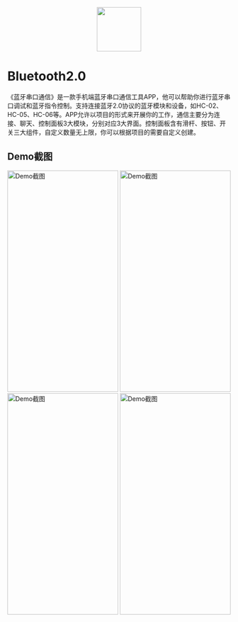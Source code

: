<p align="center">
  <img src="https://img2020.cnblogs.com/blog/1902279/202006/1902279-20200603134034646-705700310.png" width="100" height="100"/>
</p>

# Bluetooth2.0

《蓝牙串口通信》是一款手机端蓝牙串口通信工具APP，他可以帮助你进行蓝牙串口调试和蓝牙指令控制。支持连接蓝牙2.0协议的蓝牙模块和设备，如HC-02、HC-05、HC-06等。APP允许以项目的形式来开展你的工作，通信主要分为连接、聊天、控制面板3大模块，分别对应3大界面。控制面板含有滑杆、按钮、开关三大组件，自定义数量无上限，你可以根据项目的需要自定义创建。

## Demo截图

<img src="https://img2020.cnblogs.com/blog/1902279/202006/1902279-20200603143516509-1457475891.gif" width="250" height="500" alt="Demo截图" />     <img src="https://www.cnblogs.com/WideMouth/gallery/image/276652.html" width="250" height="500" alt="Demo截图" />     <img src="https://img2020.cnblogs.com/blog/1902279/202006/1902279-20200603144545929-1409575313.gif" width="250" height="500" alt="Demo截图" />     <img src="https://img2020.cnblogs.com/blog/1902279/202006/1902279-20200603150419569-1353219707.gif" width="250" height="500" alt="Demo截图" />
  
